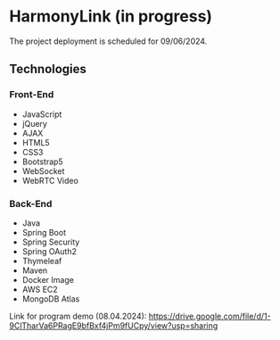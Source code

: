 # HarmonyLink (in progress)

The project deployment is scheduled for 09/06/2024.

## Technologies

### Front-End
- JavaScript
- jQuery
- AJAX
- HTML5
- CSS3
- Bootstrap5
- WebSocket
- WebRTC Video

### Back-End
- Java
- Spring Boot
- Spring Security
- Spring OAuth2
- Thymeleaf
- Maven
- Docker Image
- AWS EC2
- MongoDB Atlas


Link for program demo (08.04.2024): https://drive.google.com/file/d/1-9ClTharVa6PRagE9bfBxf4jPm9fUCpy/view?usp=sharing
